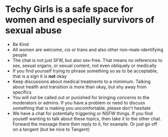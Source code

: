 # Techy Girls is a safe space for women and especially survivors of sexual abuse
* Be Kind
* All women are welcome, cis or trans and also other non-male-identifying people
* The chat is not just SFW, but also sex-free. That means no references to sex, sexual organs, or sexual content, not even obliquely or medically
* If you find yourself trying to phrase something so as to be acceptable, that is a sign it is **not** okay
* Keep discussions about medical treatments to a mimimum. Talking about health and transition is more than okay, but shy away from specifics
* You will not be called out or punished for bringing concerns to the moderators or admins. If you have a problem or need to discuss something that is making you uncomfortable, please don't hesitate
* We have a chat for potentially triggering or NSFW things. If you find youself wanting to talk about these topics, then take it to the other chat. Forward the message there then reply to it, for example. Or just go off on a tangent (but be nice to Tangent)
